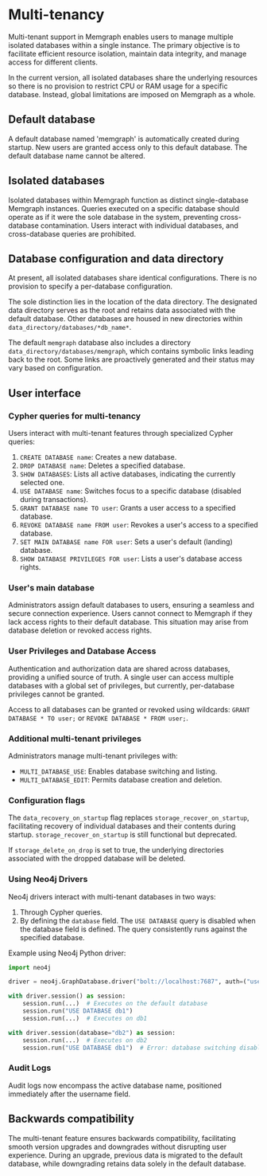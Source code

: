 # Multi-tenancy

Multi-tenant support in Memgraph enables users to manage multiple isolated
databases within a single instance. The primary objective is to facilitate
efficient resource isolation, maintain data integrity, and manage access for
different clients.

In the current version, all isolated databases share the underlying resources so
there is no provision to restrict CPU or RAM usage for a specific database.
Instead, global limitations are imposed on Memgraph as a whole.

## Default database

A default database named 'memgraph' is automatically created during startup. New
users are granted access only to this default database. The default
database name cannot be altered.

## Isolated databases

Isolated databases within Memgraph function as distinct single-database Memgraph
instances. Queries executed on a specific database should operate as if it were
the sole database in the system, preventing cross-database contamination. Users
interact with individual databases, and cross-database queries are prohibited.

## Database configuration and data directory

At present, all isolated databases share identical configurations. There is no
provision to specify a per-database configuration.

The sole distinction lies in the location of the data directory. The designated
data directory serves as the root and retains data associated with the default
database. Other databases are housed in new directories within
`data_directory/databases/*db_name*`.

The default `memgraph` database also includes a directory
`data_directory/databases/memgraph`, which contains symbolic links leading back
to the root. Some links are proactively generated and their status may vary
based on configuration.

## User interface

### Cypher queries for multi-tenancy

Users interact with multi-tenant features through specialized Cypher queries:
1. `CREATE DATABASE name`: Creates a new database.
2. `DROP DATABASE name`: Deletes a specified database.
3. `SHOW DATABASES`: Lists all active databases, indicating the currently
   selected one.
4. `USE DATABASE name`: Switches focus to a specific database (disabled during
   transactions).
5. `GRANT DATABASE name TO user`: Grants a user access to a specified database.
6. `REVOKE DATABASE name FROM user`: Revokes a user's access to a specified
   database.
7. `SET MAIN DATABASE name FOR user`: Sets a user's default (landing) database.
8. `SHOW DATABASE PRIVILEGES FOR user`: Lists a user's database access rights.

### User's main database

Administrators assign default databases to users, ensuring a seamless and secure
connection experience. Users cannot connect to Memgraph if they lack access
rights to their default database. This situation may arise from database
deletion or revoked access rights.

### User Privileges and Database Access

Authentication and authorization data are shared across databases, providing a
unified source of truth. A single user can access multiple databases with a
global set of privileges, but currently, per-database privileges cannot be
granted.

Access to all databases can be granted or revoked using wildcards:
`GRANT DATABASE * TO user;` or `REVOKE DATABASE * FROM user;`.

### Additional multi-tenant privileges

Administrators manage multi-tenant privileges with:
- `MULTI_DATABASE_USE`: Enables database switching and listing.
- `MULTI_DATABASE_EDIT`: Permits database creation and deletion.

### Configuration flags

The `data_recovery_on_startup` flag replaces `storage_recover_on_startup`,
facilitating recovery of individual databases and their contents during startup.
`storage_recover_on_startup` is still functional but deprecated.

If `storage_delete_on_drop` is set to true, the underlying directories
associated with the dropped database will be deleted.

### Using Neo4j Drivers

Neo4j drivers interact with multi-tenant databases in two ways:
1. Through Cypher queries.
2. By defining the `database` field. The `USE DATABASE` query is disabled when
   the database field is defined. The query consistently runs against the
   specified database.

Example using Neo4j Python driver:
```python
import neo4j

driver = neo4j.GraphDatabase.driver("bolt://localhost:7687", auth=("user", "pass"))

with driver.session() as session:
    session.run(...)  # Executes on the default database
    session.run("USE DATABASE db1")
    session.run(...)  # Executes on db1

with driver.session(database="db2") as session:
    session.run(...)  # Executes on db2
    session.run("USE DATABASE db1")  # Error: database switching disabled
```

### Audit Logs
Audit logs now encompass the active database name, positioned immediately after
the username field.

## Backwards compatibility

The multi-tenant feature ensures backwards compatibility, facilitating smooth
version upgrades and downgrades without disrupting user experience. During an
upgrade, previous data is migrated to the default database, while downgrading
retains data solely in the default database.